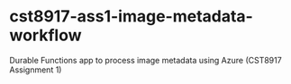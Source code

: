 # cst8917-ass1-image-metadata-workflow
Durable Functions app to process image metadata using Azure (CST8917 Assignment 1)
